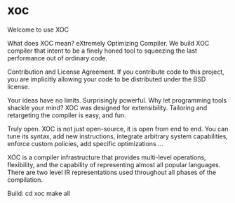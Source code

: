 xoc
=====

Welcome to use XOC

What does XOC mean? 
	eXtremely Optimizing Compiler.
	We build XOC compiler that intent to be a finely honed tool to squeezing
	the last performance out of ordinary code.

Contribution and License Agreement. 
	If you contribute code to this project, you are implicitly allowing your
	code to be distributed under the BSD license.

Your ideas have no limits.
	Surprisingly powerful.
	Why let programming tools shackle your mind?
	XOC was designed for extensibility.
	Tailoring and retargeting the compiler is easy, and fun.

Truly open.
	XOC is not just open-source, it is open from end to end.
	You can tune its syntax, add new instructions, integrate arbitrary system
	capabilities,  enforce custom policies, add specific optimizations ...

XOC is a compiler infrastructure that provides multi-level operations,
flexibility, and the capability of representing almost all popular languages.
There are two level IR representations used throughout all phases of the
compilation.

Build:
	cd xoc
	make all

